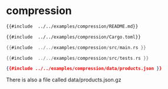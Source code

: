 # compression

```markdown
{{#include  ../../examples/compression/README.md}}
```

```markdown
{{#include  ../../examples/compression/Cargo.toml}}
```

```rust
{{#include  ../../examples/compression/src/main.rs }}
```

```rust
{{#include  ../../examples/compression/src/tests.rs }}
```

```json
{{#include ../../examples/compression/data/products.json }}
```

There is also a file called data/products.json.gz
